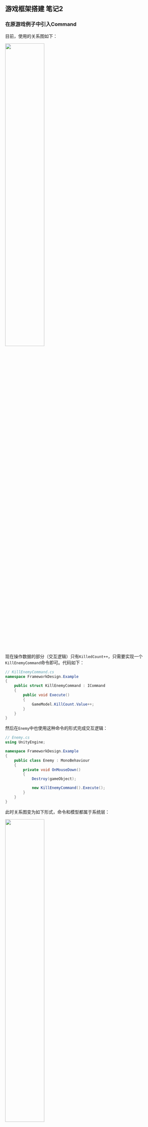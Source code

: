 ## 游戏框架搭建 笔记2

### 在原游戏例子中引入Command

目前，使用的关系图如下：

<img src=".\StructureDesignPic\image-12.png" width="50%" height="50%"/>

现在操作数据的部分（交互逻辑）只有`KilledCount++`，只需要实现一个`KillEnemyCommand`命令即可。代码如下：

```csharp
// KillEnemyCommand.cs
namespace FrameworkDesign.Example
{
    public struct KillEnemyCommand : ICommand
    {
        public void Execute()
        {
            GameModel.KillCount.Value++;
        }
    }
}
```

然后在`Enemy`中也使用这种命令的形式完成交互逻辑：

```csharp
// Enemy.cs
using UnityEngine;

namespace FrameworkDesign.Example
{
    public class Enemy : MonoBehaviour
    {
        private void OnMouseDown()
        {
            Destroy(gameObject);

            new KillEnemyCommand().Execute();
        }
    }
}
```

此时关系图变为如下形式，命令和模型都属于系统层：

<img src=".\StructureDesign2Pic\image.png" width="50%" height="50%"/>

目前系统层有如下元素：Command/BindableProperty/Model，其中BindableProperty相当于数据加事件，而数据内容由Model负责，因此也可以说目前系统层元素包括:Command/Event/Model

实际上，这个例子中的`GameStartEvent`和`GamePassEvent`也应该属于底层（事件应该属于系统层）：

<img src=".\StructureDesign2Pic\image-1.png" width="50%" height="50%"/>

实际上这两个事件是游戏的状态变更事件：未开始状态 - 游戏中状态 - 游戏结束状态。这样一个状态并没有被用代码储存在Model，但其实应该存在，可以在`GameModel`中用一个枚举表示

应该规定，表现层只能向系统层发送Command或者进行数据查询，事件只能由底层系统层向表现层发送

因此，这两个事件也可以看作对Model中的状态变量做更改的交互逻辑。因此也应该创建两个Command进行实现：`StartGameCommand`和`PassGameCommand`：

```csharp
// StartGameCommand.cs
namespace FrameworkDesign.Example
{
    public class StartGameCommand : ICommand
    {
        public void Execute()
        {
            GameStartEvent.Trigger();
        }
    }
}
// PassGameCommand同理
```

其实这里触发的事件是状态数据变更事件，和之前接触到的BindableProperty的数据变更事件是一样的事件

然后在`GameStartPanel`中应用游戏开始命令：

```csharp
// GameStartPanel.cs
using UnityEngine;
using UnityEngine.UI;

namespace FrameworkDesign.Example
{
    public class GameStartPanel : MonoBehaviour
    {
        void Start()
        {
            transform.Find("BtnStart").GetComponent<Button>()
                .onClick.AddListener(() =>
                {
                    gameObject.SetActive(false);

                    new StartGameCommand().Execute();
                });
        }
    }
}
```

以及在`Game`中应用游戏通过命令：

```csharp
// Game.cs
private void OnEnemyKilled(int killCount)
{
    if (killCount == 10)
    {
        new PassGameCommand().Execute();
    }
}
// 其他略
```

但是经过思考，上面这段判断游戏结束的逻辑放在底层应该是更合理的，因为表现层应该只负责表现和接收用户操作。由于每次击杀一个敌人，就会进行一个判断，所以可以放到`EnemyKillCommand`中进行判断：

```csharp
// EnemyKillCommand.cs
namespace FrameworkDesign.Example
{
    public struct KillEnemyCommand : ICommand
    {
        public void Execute()
        {
            GameModel.KillCount.Value++;

            if (GameModel.KillCount.Value == 10)
            {
                new PassGameCommand().Execute();
            }
        }
    }
}
```

至此，`Game`节点不再需要管理和击杀敌人相关的问题了，可以删除所有相关代码：

```csharp
// Game.cs
using UnityEngine;

namespace FrameworkDesign.Example
{
    public class Game : MonoBehaviour
    {
        private void Awake()
        {
            GameStartEvent.Register(OnGameStart);
        }

        private void OnGameStart()
        {
            transform.Find("Enemies").gameObject.SetActive(true);
        }

        private void OnDestroy()
        {
            GameStartEvent.UnRegister(OnGameStart);
        }
    }
}
```

然后`PassGameCommand`也不再需要了，只需要使用`GamePassEvent`即可：

```csharp
// EnemyKillCommand.cs
namespace FrameworkDesign.Example
{
    public struct KillEnemyCommand : ICommand
    {
        public void Execute()
        {
            GameModel.KillCount.Value++;

            if (GameModel.KillCount.Value == 10)
            {
                GamePassEvent.Trigger();
            }
        }
    }
}
```

再次更新结构图：

<img src=".\StructureDesign2Pic\image-2.png" width="50%" height="50%"/>

总结规律：

- 事件由系统层向表现层发送
- 表现层只能用Command改变底层系统层的状态（数据）
- 表现层可以直接查询数据

### 模块化优化-引入单例

如何进行底层系统层模块化，需要从两个角度分析：

- 模块对象如何获取
- 如何增加一个模块

目前只有Model可以当作一个代码模块，命令算作操作，可以扩展但对象不可获取，而Model是共享的，会被很多地方引用，且自身有状态，因此可以作为一个代码模块

举例，目前的计数器的模块如下：

```csharp
public static class CounterModel
{
    public static BindableProperty<int> Count = new BindableProperty<int>() { Value = 0 };
}
```

此处是利用静态类当作模块。静态类可以直接获取；扩展一个静态类就是增加一个`static`关键字

静态类实现模块化的方式非常简便，但是随着开发会出现模块间的互相引用关系混乱、随机、没有规律的问题

静态类没有限制别的地方对它的访问，同时实现一个静态类只需要增加静态关键字，而使用静态关键字的类是很多的，难以快速分辨某个类是否是一个模块

对于静态类没有访问限制：可以稍微增加限制；同时可以增加一些识别度。使用单例模式解决即可，其无法通过简单引用获取，而需要通过`ClassName.Instance`，增加了模块获取的难度，同时比较容易识别

实现一个简单的单例工具类（泛型单例）：

```csharp
// Singleton.cs
using System;
using System.Reflection;

namespace FrameworkDesign
{
    public class Singleton<T> where T : Singleton<T>
    {
        private static T mInstance;

        public static T Instance
        {
            get
            {
                if (mInstance == null)
                {
                    var type = typeof(T);
                    var ctors = type.GetConstructors(BindingFlags.Instance | BindingFlags.NonPublic);
                    var ctor = Array.Find(ctors, c => c.GetParameters().Length == 0);

                    if (ctor == null)
                    {
                        throw new Exception("Non Public Constructor Not Found in " + type.Name);
                    }

                    mInstance = ctor.Invoke(null) as T;
                }

                return mInstance;
            }
        }
    }
}
```

此处创建新的`mInstance`运用了反射相关知识，后面再补

现在尝试在计数器APP中使用（别的位置对`CounterModel`的引用都需要改为`CounterModel.Instance`）：

```csharp
// CounterViewController.cs
public class CounterModel : Singleton<CounterModel>
{
    private CounterModel() { } // 这样构造的单例模式都需要一个私人构造方法
    public BindableProperty<int> Count = new BindableProperty<int>() { Value = 0 };
}
```

同样在游戏例子中实现单例模式：

```csharp
// GameModel.cs
namespace FrameworkDesign.Example
{
    public class GameModel : Singleton<GameModel>
    {
        private GameModel() { }

        public BindableProperty<int> KillCount = new BindableProperty<int>() { Value = 0 };

        public BindableProperty<int> Gold = new BindableProperty<int>() { Value = 0 };

        public BindableProperty<int> Score = new BindableProperty<int>() { Value = 0 };

        public BindableProperty<int> BestScore = new BindableProperty<int>() { Value = 0 };
    }
}
```

但是这种模式的单例，仍然没有访问限制，需要继续优化

### IOC容器

单例类的一个问题是：由于所有单例类都继承自`Singleton`类，导致如果单例类之间存在层级的差别或者调用的关系，这种关系难以通过代码展示

IOC容器可以理解为一个字典，这个字典以Type为Key，以对象Instance为value。实现一个简单的IOC如下：

```csharp
// IOCContainer.cs
using System;
using System.Collections.Generic;

namespace FrameworkDesign
{
    public class IOCContainer
    {
        Dictionary<Type, object> mInstances = new Dictionary<Type, object>();

        public void Register<T>(T instance)
        {
            var key = typeof(T);
            
            if (mInstances.ContainsKey(key))
            {
                mInstances[key] = instance;
            }
            else
            {
                mInstances.Add(key, instance);
            }
        }

        public T Get<T>() where T : class
        {
            var key = typeof(T);

            if (mInstances.TryGetValue(key, out var retInstance))
            {
                return retInstance as T;
            }

            return null;
        }
    }
}
```

一个简单的应用：

```csharp
using UnityEngine;

namespace FrameworkDesign.Example
{
    public class IOCExample : MonoBehaviour
    {
        void Start()
        {
            var container = new IOCContainer(); // 创建容器

            container.Register(new BluetoothManager()); // 注册实例

            var bluetoothManager = container.Get<BluetoothManager>(); // 获取实例

            bluetoothManager.Connect(); // 执行操作
        }
    }

    public class BluetoothManager
    {
        public void Connect()
        {
            Debug.Log("successfully connect!");
        }
    }
}
```